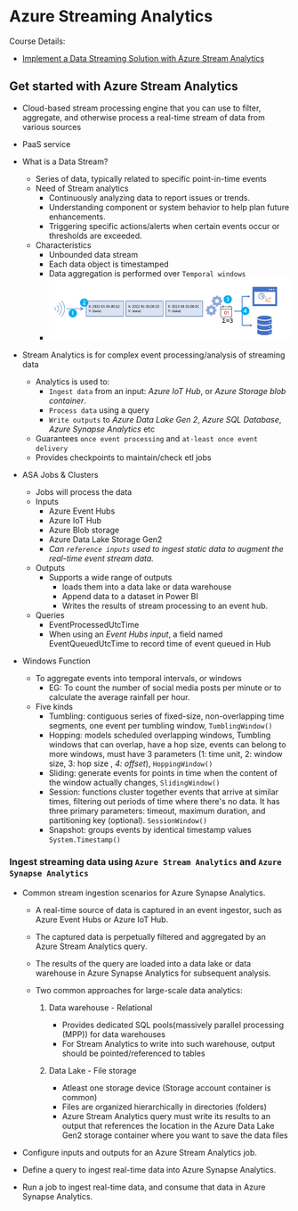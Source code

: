 # Azure Streaming Analytics

Course Details:
- [Implement a Data Streaming Solution with Azure Stream Analytics](https://learn.microsoft.com/en-us/training/paths/implement-data-streaming-with-asa/)

## Get started with Azure Stream Analytics
- Cloud-based stream processing engine that you can use to filter, aggregate, and otherwise process a real-time stream of data from various sources
- PaaS service

- What is a Data Stream?
    - Series of data, typically related to specific point-in-time events
    - Need of Stream analytics
        - Continuously analyzing data to report issues or trends.
        - Understanding component or system behavior to help plan future enhancements.
        - Triggering specific actions/alerts when certain events occur or thresholds are exceeded.
    - Characteristics
        - Unbounded data stream
        - Each data object is timestamped
        - Data aggregation is performed over `Temporal windows`
        - ![Stream-Characteristics](stream-characteristics.png)

- Stream Analytics is for complex event processing/analysis of streaming data
    - Analytics is used to:
        - `Ingest data` from an input: *Azure IoT Hub*, or *Azure Storage blob container*.
        - `Process data` using a query
        - `Write outputs` to *Azure Data Lake Gen 2*, *Azure SQL Database*, *Azure Synapse Analytics* etc
    - Guarantees `once event processing` and `at-least once event delivery`
    - Provides checkpoints to maintain/check etl jobs

- ASA Jobs & Clusters
    - Jobs will process the data
    - Inputs
        - Azure Event Hubs
        - Azure IoT Hub
        - Azure Blob storage
        - Azure Data Lake Storage Gen2
        - *Can `reference inputs` used to ingest static data to augment the real-time event stream data.*
    - Outputs
        - Supports a wide range of outputs
            - loads them into a data lake or data warehouse
            - Append data to a dataset in Power BI
            - Writes the results of stream processing to an event hub.
    - Queries
        - EventProcessedUtcTime
        - When using an *Event Hubs input*, a field named EventQueuedUtcTime to record time of event queued in Hub

- Windows Function
    - To aggregate events into temporal intervals, or windows
        - EG: To count the number of social media posts per minute or to calculate the average rainfall per hour.
    - Five kinds
        - Tumbling: contiguous series of fixed-size, non-overlapping time segments, one event per tumbling window, `TumblingWindow()`
        - Hopping: models scheduled overlapping windows,  Tumbling windows that can overlap, have a hop size, events can belong to more windows, must have 3 parameters (1: time unit, 2: window size, 3: hop size , *4: offset*), `HoppingWindow()`
        - Sliding: generate events for points in time when the content of the window actually changes, `SlidingWindow()`
        - Session: functions cluster together events that arrive at similar times, filtering out periods of time where there's no data. It has three primary parameters: timeout, maximum duration, and partitioning key (optional). `SessionWindow()` 
        - Snapshot: groups events by identical timestamp values `System.Timestamp()`


### Ingest streaming data using `Azure Stream Analytics` and `Azure Synapse Analytics`

- Common stream ingestion scenarios for Azure Synapse Analytics.
    - A real-time source of data is captured in an event ingestor, such as Azure Event Hubs or Azure IoT Hub.
    - The captured data is perpetually filtered and aggregated by an Azure Stream Analytics query.
    - The results of the query are loaded into a data lake or data warehouse in Azure Synapse Analytics for subsequent analysis.

    - Two common approaches for large-scale data analytics:
        1. Data warehouse - Relational
            - Provides dedicated SQL pools(massively parallel processing (MPP)) for data warehouses
            - For Stream Analytics to write into such warehouse, output should be pointed/referenced to tables

        2. Data Lake - File storage
            - Atleast one storage device (Storage account container is common)
            - Files are organized hierarchically in directories (folders)
            - Azure Stream Analytics query must write its results to an output that references the location in the Azure Data Lake Gen2 storage container where you want to save the data files

- Configure inputs and outputs for an Azure Stream Analytics job.

- Define a query to ingest real-time data into Azure Synapse Analytics.
- Run a job to ingest real-time data, and consume that data in Azure Synapse Analytics.